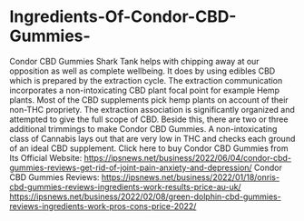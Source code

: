 # Ingredients-Of-Condor-CBD-Gummies-
Condor CBD Gummies Shark Tank helps with chipping away at our opposition as well as complete wellbeing. It does by using edibles CBD which is prepared by the extraction cycle. The extraction communication incorporates a non-intoxicating CBD plant focal point for example Hemp plants. Most of the CBD supplements pick hemp plants on account of their non-THC propriety. The extraction association is significantly organized and attempted to give the full scope of CBD. Beside this, there are two or three additional trimmings to make Condor CBD Gummies. A non-intoxicating class of Cannabis lays out that are very low in THC and checks each ground of an ideal CBD supplement. Click here to buy Condor CBD Gummies from Its Official Website: https://ipsnews.net/business/2022/06/04/condor-cbd-gummies-reviews-get-rid-of-joint-pain-anxiety-and-depression/  Condor CBD Gummies Reviews: https://ipsnews.net/business/2022/01/18/onris-cbd-gummies-reviews-ingredients-work-results-price-au-uk/  https://ipsnews.net/business/2022/02/08/green-dolphin-cbd-gummies-reviews-ingredients-work-pros-cons-price-2022/
